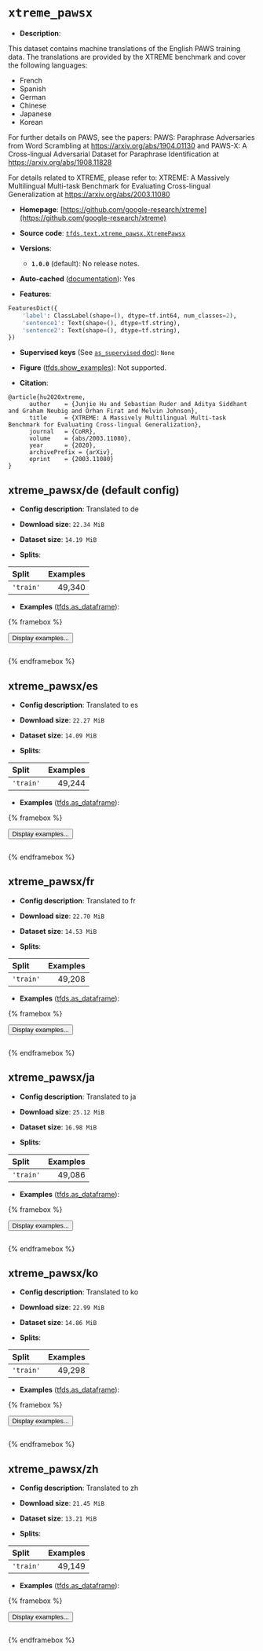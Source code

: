 <div itemscope itemtype="http://schema.org/Dataset">
  <div itemscope itemprop="includedInDataCatalog" itemtype="http://schema.org/DataCatalog">
    <meta itemprop="name" content="TensorFlow Datasets" />
  </div>
  <meta itemprop="name" content="xtreme_pawsx" />
  <meta itemprop="description" content="This dataset contains machine translations of the English PAWS training&#10;data. The translations are provided by the XTREME benchmark and cover the following&#10;languages:&#10;&#10;* French&#10;* Spanish&#10;* German&#10;* Chinese&#10;* Japanese&#10;* Korean&#10;&#10;For further details on PAWS, see the  papers:&#10;PAWS: Paraphrase Adversaries from Word Scrambling&#10;at https://arxiv.org/abs/1904.01130&#10;and&#10;PAWS-X: A Cross-lingual Adversarial Dataset for Paraphrase Identification&#10;at  https://arxiv.org/abs/1908.11828&#10;&#10;For details related to XTREME, please refer to:&#10;XTREME: A Massively Multilingual Multi-task Benchmark for Evaluating Cross-lingual Generalization&#10;at https://arxiv.org/abs/2003.11080&#10;&#10;To use this dataset:&#10;&#10;```python&#10;import tensorflow_datasets as tfds&#10;&#10;ds = tfds.load(&#x27;xtreme_pawsx&#x27;, split=&#x27;train&#x27;)&#10;for ex in ds.take(4):&#10;  print(ex)&#10;```&#10;&#10;See [the guide](https://www.tensorflow.org/datasets/overview) for more&#10;informations on [tensorflow_datasets](https://www.tensorflow.org/datasets).&#10;&#10;" />
  <meta itemprop="url" content="https://www.tensorflow.org/datasets/catalog/xtreme_pawsx" />
  <meta itemprop="sameAs" content="https://github.com/google-research/xtreme" />
  <meta itemprop="citation" content="@article{hu2020xtreme,&#10;      author    = {Junjie Hu and Sebastian Ruder and Aditya Siddhant and Graham Neubig and Orhan Firat and Melvin Johnson},&#10;      title     = {XTREME: A Massively Multilingual Multi-task Benchmark for Evaluating Cross-lingual Generalization},&#10;      journal   = {CoRR},&#10;      volume    = {abs/2003.11080},&#10;      year      = {2020},&#10;      archivePrefix = {arXiv},&#10;      eprint    = {2003.11080}&#10;}" />
</div>

# `xtreme_pawsx`


*   **Description**:

This dataset contains machine translations of the English PAWS training data.
The translations are provided by the XTREME benchmark and cover the following
languages:

*   French
*   Spanish
*   German
*   Chinese
*   Japanese
*   Korean

For further details on PAWS, see the papers: PAWS: Paraphrase Adversaries from
Word Scrambling at https://arxiv.org/abs/1904.01130 and PAWS-X: A Cross-lingual
Adversarial Dataset for Paraphrase Identification at
https://arxiv.org/abs/1908.11828

For details related to XTREME, please refer to: XTREME: A Massively Multilingual
Multi-task Benchmark for Evaluating Cross-lingual Generalization at
https://arxiv.org/abs/2003.11080

*   **Homepage**:
    [https://github.com/google-research/xtreme](https://github.com/google-research/xtreme)

*   **Source code**:
    [`tfds.text.xtreme_pawsx.XtremePawsx`](https://github.com/tensorflow/datasets/tree/master/tensorflow_datasets/text/xtreme_pawsx/xtreme_pawsx.py)

*   **Versions**:

    *   **`1.0.0`** (default): No release notes.

*   **Auto-cached**
    ([documentation](https://www.tensorflow.org/datasets/performances#auto-caching)):
    Yes

*   **Features**:

```python
FeaturesDict({
    'label': ClassLabel(shape=(), dtype=tf.int64, num_classes=2),
    'sentence1': Text(shape=(), dtype=tf.string),
    'sentence2': Text(shape=(), dtype=tf.string),
})
```

*   **Supervised keys** (See
    [`as_supervised` doc](https://www.tensorflow.org/datasets/api_docs/python/tfds/load#args)):
    `None`

*   **Figure**
    ([tfds.show_examples](https://www.tensorflow.org/datasets/api_docs/python/tfds/visualization/show_examples)):
    Not supported.

*   **Citation**:

```
@article{hu2020xtreme,
      author    = {Junjie Hu and Sebastian Ruder and Aditya Siddhant and Graham Neubig and Orhan Firat and Melvin Johnson},
      title     = {XTREME: A Massively Multilingual Multi-task Benchmark for Evaluating Cross-lingual Generalization},
      journal   = {CoRR},
      volume    = {abs/2003.11080},
      year      = {2020},
      archivePrefix = {arXiv},
      eprint    = {2003.11080}
}
```


## xtreme_pawsx/de (default config)

*   **Config description**: Translated to de

*   **Download size**: `22.34 MiB`

*   **Dataset size**: `14.19 MiB`

*   **Splits**:

Split     | Examples
:-------- | -------:
`'train'` | 49,340

*   **Examples**
    ([tfds.as_dataframe](https://www.tensorflow.org/datasets/api_docs/python/tfds/as_dataframe)):

<!-- mdformat off(HTML should not be auto-formatted) -->

{% framebox %}

<button id="displaydataframe">Display examples...</button>
<div id="dataframecontent" style="overflow-x:auto"></div>
<script>
const url = "https://storage.googleapis.com/tfds-data/visualization/dataframe/xtreme_pawsx-de-1.0.0.html";
const dataButton = document.getElementById('displaydataframe');
dataButton.addEventListener('click', async () => {
  // Disable the button after clicking (dataframe loaded only once).
  dataButton.disabled = true;

  const contentPane = document.getElementById('dataframecontent');
  try {
    const response = await fetch(url);
    // Error response codes don't throw an error, so force an error to show
    // the error message.
    if (!response.ok) throw Error(response.statusText);

    const data = await response.text();
    contentPane.innerHTML = data;
  } catch (e) {
    contentPane.innerHTML =
        'Error loading examples. If the error persist, please open '
        + 'a new issue.';
  }
});
</script>

{% endframebox %}

<!-- mdformat on -->

## xtreme_pawsx/es

*   **Config description**: Translated to es

*   **Download size**: `22.27 MiB`

*   **Dataset size**: `14.09 MiB`

*   **Splits**:

Split     | Examples
:-------- | -------:
`'train'` | 49,244

*   **Examples**
    ([tfds.as_dataframe](https://www.tensorflow.org/datasets/api_docs/python/tfds/as_dataframe)):

<!-- mdformat off(HTML should not be auto-formatted) -->

{% framebox %}

<button id="displaydataframe">Display examples...</button>
<div id="dataframecontent" style="overflow-x:auto"></div>
<script>
const url = "https://storage.googleapis.com/tfds-data/visualization/dataframe/xtreme_pawsx-es-1.0.0.html";
const dataButton = document.getElementById('displaydataframe');
dataButton.addEventListener('click', async () => {
  // Disable the button after clicking (dataframe loaded only once).
  dataButton.disabled = true;

  const contentPane = document.getElementById('dataframecontent');
  try {
    const response = await fetch(url);
    // Error response codes don't throw an error, so force an error to show
    // the error message.
    if (!response.ok) throw Error(response.statusText);

    const data = await response.text();
    contentPane.innerHTML = data;
  } catch (e) {
    contentPane.innerHTML =
        'Error loading examples. If the error persist, please open '
        + 'a new issue.';
  }
});
</script>

{% endframebox %}

<!-- mdformat on -->

## xtreme_pawsx/fr

*   **Config description**: Translated to fr

*   **Download size**: `22.70 MiB`

*   **Dataset size**: `14.53 MiB`

*   **Splits**:

Split     | Examples
:-------- | -------:
`'train'` | 49,208

*   **Examples**
    ([tfds.as_dataframe](https://www.tensorflow.org/datasets/api_docs/python/tfds/as_dataframe)):

<!-- mdformat off(HTML should not be auto-formatted) -->

{% framebox %}

<button id="displaydataframe">Display examples...</button>
<div id="dataframecontent" style="overflow-x:auto"></div>
<script>
const url = "https://storage.googleapis.com/tfds-data/visualization/dataframe/xtreme_pawsx-fr-1.0.0.html";
const dataButton = document.getElementById('displaydataframe');
dataButton.addEventListener('click', async () => {
  // Disable the button after clicking (dataframe loaded only once).
  dataButton.disabled = true;

  const contentPane = document.getElementById('dataframecontent');
  try {
    const response = await fetch(url);
    // Error response codes don't throw an error, so force an error to show
    // the error message.
    if (!response.ok) throw Error(response.statusText);

    const data = await response.text();
    contentPane.innerHTML = data;
  } catch (e) {
    contentPane.innerHTML =
        'Error loading examples. If the error persist, please open '
        + 'a new issue.';
  }
});
</script>

{% endframebox %}

<!-- mdformat on -->

## xtreme_pawsx/ja

*   **Config description**: Translated to ja

*   **Download size**: `25.12 MiB`

*   **Dataset size**: `16.98 MiB`

*   **Splits**:

Split     | Examples
:-------- | -------:
`'train'` | 49,086

*   **Examples**
    ([tfds.as_dataframe](https://www.tensorflow.org/datasets/api_docs/python/tfds/as_dataframe)):

<!-- mdformat off(HTML should not be auto-formatted) -->

{% framebox %}

<button id="displaydataframe">Display examples...</button>
<div id="dataframecontent" style="overflow-x:auto"></div>
<script>
const url = "https://storage.googleapis.com/tfds-data/visualization/dataframe/xtreme_pawsx-ja-1.0.0.html";
const dataButton = document.getElementById('displaydataframe');
dataButton.addEventListener('click', async () => {
  // Disable the button after clicking (dataframe loaded only once).
  dataButton.disabled = true;

  const contentPane = document.getElementById('dataframecontent');
  try {
    const response = await fetch(url);
    // Error response codes don't throw an error, so force an error to show
    // the error message.
    if (!response.ok) throw Error(response.statusText);

    const data = await response.text();
    contentPane.innerHTML = data;
  } catch (e) {
    contentPane.innerHTML =
        'Error loading examples. If the error persist, please open '
        + 'a new issue.';
  }
});
</script>

{% endframebox %}

<!-- mdformat on -->

## xtreme_pawsx/ko

*   **Config description**: Translated to ko

*   **Download size**: `22.99 MiB`

*   **Dataset size**: `14.86 MiB`

*   **Splits**:

Split     | Examples
:-------- | -------:
`'train'` | 49,298

*   **Examples**
    ([tfds.as_dataframe](https://www.tensorflow.org/datasets/api_docs/python/tfds/as_dataframe)):

<!-- mdformat off(HTML should not be auto-formatted) -->

{% framebox %}

<button id="displaydataframe">Display examples...</button>
<div id="dataframecontent" style="overflow-x:auto"></div>
<script>
const url = "https://storage.googleapis.com/tfds-data/visualization/dataframe/xtreme_pawsx-ko-1.0.0.html";
const dataButton = document.getElementById('displaydataframe');
dataButton.addEventListener('click', async () => {
  // Disable the button after clicking (dataframe loaded only once).
  dataButton.disabled = true;

  const contentPane = document.getElementById('dataframecontent');
  try {
    const response = await fetch(url);
    // Error response codes don't throw an error, so force an error to show
    // the error message.
    if (!response.ok) throw Error(response.statusText);

    const data = await response.text();
    contentPane.innerHTML = data;
  } catch (e) {
    contentPane.innerHTML =
        'Error loading examples. If the error persist, please open '
        + 'a new issue.';
  }
});
</script>

{% endframebox %}

<!-- mdformat on -->

## xtreme_pawsx/zh

*   **Config description**: Translated to zh

*   **Download size**: `21.45 MiB`

*   **Dataset size**: `13.21 MiB`

*   **Splits**:

Split     | Examples
:-------- | -------:
`'train'` | 49,149

*   **Examples**
    ([tfds.as_dataframe](https://www.tensorflow.org/datasets/api_docs/python/tfds/as_dataframe)):

<!-- mdformat off(HTML should not be auto-formatted) -->

{% framebox %}

<button id="displaydataframe">Display examples...</button>
<div id="dataframecontent" style="overflow-x:auto"></div>
<script>
const url = "https://storage.googleapis.com/tfds-data/visualization/dataframe/xtreme_pawsx-zh-1.0.0.html";
const dataButton = document.getElementById('displaydataframe');
dataButton.addEventListener('click', async () => {
  // Disable the button after clicking (dataframe loaded only once).
  dataButton.disabled = true;

  const contentPane = document.getElementById('dataframecontent');
  try {
    const response = await fetch(url);
    // Error response codes don't throw an error, so force an error to show
    // the error message.
    if (!response.ok) throw Error(response.statusText);

    const data = await response.text();
    contentPane.innerHTML = data;
  } catch (e) {
    contentPane.innerHTML =
        'Error loading examples. If the error persist, please open '
        + 'a new issue.';
  }
});
</script>

{% endframebox %}

<!-- mdformat on -->